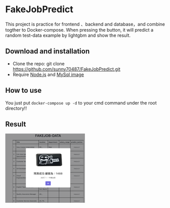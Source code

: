 # FakeJobPredict
This project is practice for frontend 、backend and database，and combine togther to Docker-compose.
When pressing the button, it will predict a random test-data example by lightgbm and show the result.

## Download and installation
* Clone the repo: git clone https://github.com/sunny70487/FakeJobPredict.git
* Require [Node.js](https://nodejs.org/en/) and [MySql image](https://hub.docker.com/_/mysql)

## How to use
You just put `docker-compose up -d` to your cmd command under the root directory!!

## Result
![Success](Success.png)
